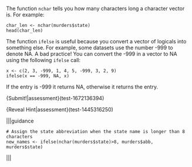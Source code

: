 The function `nchar` tells you how many characters long a character vector is. For example:

```{r}
char_len <- nchar(murders$state)
head(char_len)
```

The function `ifelse` is useful because you convert a vector of logicals into something else. For example, some datasets use the number -999 to denote NA. A bad practice! You can convert the -999 in a vector to NA using the following `ifelse` call:
```{r}
x <- c(2, 3, -999, 1, 4, 5, -999, 3, 2, 9)
ifelse(x == -999, NA, x)
```
If the entry is -999 it returns NA, otherwise it returns the entry.

{Submit!|assessment}(test-1672136394)

{Reveal Hint|assessment}(test-1445316250)

|||guidance
```{r}
# Assign the state abbreviation when the state name is longer than 8 characters 
new_names <- ifelse(nchar(murders$state)>8, murders$abb, murders$state)

```
|||
